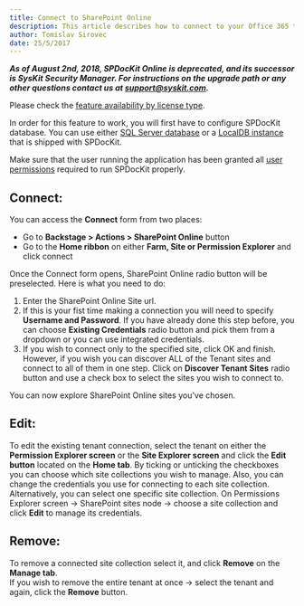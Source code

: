 ```yaml
---
title: Connect to SharePoint Online 
description: This article describes how to connect to your Office 365 tenant or a specific Site Collection using SPDocKit.
author: Tomislav Sirovec
date: 25/5/2017
---
```


**_As of August 2nd, 2018, SPDocKit Online is deprecated, and its successor is SysKit Security Manager. For instructions on the upgrade path or any other questions contact us at [support@syskit.com](mailto:support@syskit.com)._**

Please check the [feature availability by license type](https://www.spdockit.com/orders/#online).

In order for this feature to work, you will first have to configure SPDocKit database. You can use either [SQL Server database](#internal/configuration/configure-spdockit-database) or a [LocalDB instance](#internal/configuration/configure-localdb) that is shipped with SPDocKit.

Make sure that the user running the application has been granted all [user permissions](#internal/requirements/sharepoint-online-user-permissions-requirements) required to run SPDocKit properly.

## Connect:

You can access the __Connect__ form from two places:
* Go to __Backstage > Actions > SharePoint Online__ button
* Go to the __Home ribbon__ on either __Farm, Site or Permission Explorer__ and click connect

Once the Connect form opens, SharePoint Online radio button will be preselected. Here is what you need to do:
1. Enter the SharePoint Online Site url.
1. If this is your fist time making a connection you will need to specify __Username and Password__. If you have already done this step before, you can choose __Existing Credentials__ radio button and pick them from a dropdown or you can use integrated credentials.
1. If you wish to connect only to the specified site, click OK and finish.  
However, if you wish you can discover ALL of the Tenant sites and connect to all of them in one step. Click on __Discover Tenant Sites__ radio button and use a check box to select the sites you wish to connect to.

You can now explore SharePoint Online sites you've chosen.

## Edit: 
To edit the existing tenant connection, select the tenant on either the __Permission Explorer screen__ or the __Site Explorer screen__ and click the __Edit button__ located on the __Home tab__. By ticking or unticking the checkboxes you can choose which site collections you wish to manage. Also, you can change the credentials you use for connecting to each site collection. 
Alternatively, you can select one specific site collection. On Permissions Explorer screen -> SharePoint sites node -> choose a site collection and click __Edit__ to manage its credentials. 

## Remove:
To remove a connected site collection select it, and click __Remove__ on the __Manage tab__.  
If you wish to remove the entire tenant at once -> select the tenant and again, click the __Remove__ button.
